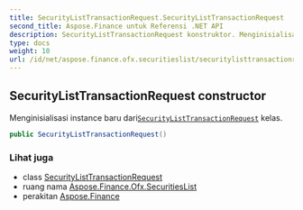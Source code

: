 ```yaml
---
title: SecurityListTransactionRequest.SecurityListTransactionRequest
second_title: Aspose.Finance untuk Referensi .NET API
description: SecurityListTransactionRequest konstruktor. Menginisialisasi instance baru dariSecurityListTransactionRequest kelas.
type: docs
weight: 10
url: /id/net/aspose.finance.ofx.securitieslist/securitylisttransactionrequest/securitylisttransactionrequest/
---
```

## SecurityListTransactionRequest constructor

Menginisialisasi instance baru dari[`SecurityListTransactionRequest`](../) kelas.

```csharp
public SecurityListTransactionRequest()
```

### Lihat juga

* class [SecurityListTransactionRequest](../)
* ruang nama [Aspose.Finance.Ofx.SecuritiesList](../../securitylisttransactionrequest/)
* perakitan [Aspose.Finance](../../../)


